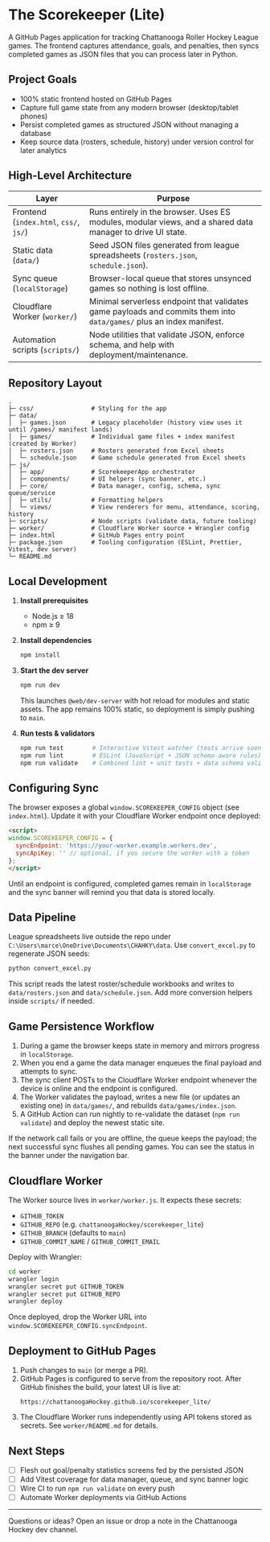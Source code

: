﻿# The Scorekeeper (Lite)

A GitHub Pages application for tracking Chattanooga Roller Hockey League games. The frontend captures attendance, goals, and penalties, then syncs completed games as JSON files that you can process later in Python.

## Project Goals

- 100% static frontend hosted on GitHub Pages
- Capture full game state from any modern browser (desktop/tablet phones)
- Persist completed games as structured JSON without managing a database
- Keep source data (rosters, schedule, history) under version control for later analytics

## High-Level Architecture

| Layer | Purpose |
| --- | --- |
| Frontend (`index.html`, `css/`, `js/`) | Runs entirely in the browser. Uses ES modules, modular views, and a shared data manager to drive UI state. |
| Static data (`data/`) | Seed JSON files generated from league spreadsheets (`rosters.json`, `schedule.json`). |
| Sync queue (`localStorage`) | Browser-local queue that stores unsynced games so nothing is lost offline. |
| Cloudflare Worker (`worker/`) | Minimal serverless endpoint that validates game payloads and commits them into `data/games/` plus an index manifest. |
| Automation scripts (`scripts/`) | Node utilities that validate JSON, enforce schema, and help with deployment/maintenance. |

## Repository Layout

```text
.
├─ css/                # Styling for the app
├─ data/
│  ├─ games.json       # Legacy placeholder (history view uses it until /games/ manifest lands)
│  ├─ games/           # Individual game files + index manifest (created by Worker)
│  ├─ rosters.json     # Rosters generated from Excel sheets
│  └─ schedule.json    # Game schedule generated from Excel sheets
├─ js/
│  ├─ app/             # ScorekeeperApp orchestrator
│  ├─ components/      # UI helpers (sync banner, etc.)
│  ├─ core/            # Data manager, config, schema, sync queue/service
│  ├─ utils/           # Formatting helpers
│  └─ views/           # View renderers for menu, attendance, scoring, history
├─ scripts/            # Node scripts (validate data, future tooling)
├─ worker/             # Cloudflare Worker source + Wrangler config
├─ index.html          # GitHub Pages entry point
├─ package.json        # Tooling configuration (ESLint, Prettier, Vitest, dev server)
└─ README.md
```

## Local Development

1. **Install prerequisites**
   - Node.js ≥ 18
   - npm ≥ 9

2. **Install dependencies**
   ```bash
   npm install
   ```

3. **Start the dev server**
   ```bash
   npm run dev
   ```
   This launches `@web/dev-server` with hot reload for modules and static assets. The app remains 100% static, so deployment is simply pushing to `main`.

4. **Run tests & validators**
   ```bash
   npm run test        # Interactive Vitest watcher (tests arrive soon)
   npm run lint        # ESLint (JavaScript + JSON schema-aware rules)
   npm run validate    # Combined lint + unit tests + data schema validation
   ```

## Configuring Sync

The browser exposes a global `window.SCOREKEEPER_CONFIG` object (see `index.html`). Update it with your Cloudflare Worker endpoint once deployed:

```html
<script>
window.SCOREKEEPER_CONFIG = {
  syncEndpoint: 'https://your-worker.example.workers.dev',
  syncApiKey: '' // optional, if you secure the worker with a token
};
</script>
```

Until an endpoint is configured, completed games remain in `localStorage` and the sync banner will remind you that data is stored locally.

## Data Pipeline

League spreadsheets live outside the repo under `C:\Users\marce\OneDrive\Documents\CHAHKY\data`. Use `convert_excel.py` to regenerate JSON seeds:

```bash
python convert_excel.py
```

This script reads the latest roster/schedule workbooks and writes to `data/rosters.json` and `data/schedule.json`. Add more conversion helpers inside `scripts/` if needed.

## Game Persistence Workflow

1. During a game the browser keeps state in memory and mirrors progress in `localStorage`.
2. When you end a game the data manager enqueues the final payload and attempts to sync.
3. The sync client POSTs to the Cloudflare Worker endpoint whenever the device is online and the endpoint is configured.
4. The Worker validates the payload, writes a new file (or updates an existing one) in `data/games/`, and rebuilds `data/games/index.json`.
5. A GitHub Action can run nightly to re-validate the dataset (`npm run validate`) and deploy the newest static site.

If the network call fails or you are offline, the queue keeps the payload; the next successful sync flushes all pending games. You can see the status in the banner under the navigation bar.

## Cloudflare Worker

The Worker source lives in `worker/worker.js`. It expects these secrets:

- `GITHUB_TOKEN`
- `GITHUB_REPO` (e.g. `chattanoogaHockey/scorekeeper_lite`)
- `GITHUB_BRANCH` (defaults to `main`)
- `GITHUB_COMMIT_NAME` / `GITHUB_COMMIT_EMAIL`

Deploy with Wrangler:

```bash
cd worker
wrangler login
wrangler secret put GITHUB_TOKEN
wrangler secret put GITHUB_REPO
wrangler deploy
```

Once deployed, drop the Worker URL into `window.SCOREKEEPER_CONFIG.syncEndpoint`.

## Deployment to GitHub Pages

1. Push changes to `main` (or merge a PR).
2. GitHub Pages is configured to serve from the repository root. After GitHub finishes the build, your latest UI is live at:
   ```
   https://chattanoogaHockey.github.io/scorekeeper_lite/
   ```
3. The Cloudflare Worker runs independently using API tokens stored as secrets. See `worker/README.md` for details.

## Next Steps

- [ ] Flesh out goal/penalty statistics screens fed by the persisted JSON
- [ ] Add Vitest coverage for data manager, queue, and sync banner logic
- [ ] Wire CI to run `npm run validate` on every push
- [ ] Automate Worker deployments via GitHub Actions

---

Questions or ideas? Open an issue or drop a note in the Chattanooga Hockey dev channel.